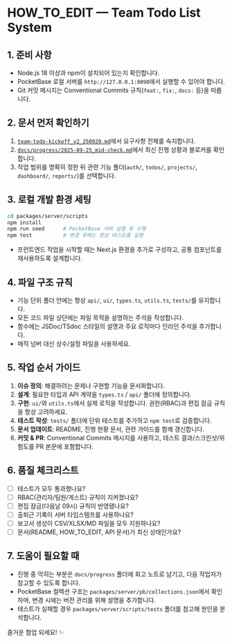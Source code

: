 # HOW_TO_EDIT — Team Todo List System

## 1. 준비 사항
- Node.js 18 이상과 npm이 설치되어 있는지 확인합니다.
- PocketBase 로컬 서버를 `http://127.0.0.1:8090`에서 실행할 수 있어야 합니다.
- Git 커밋 메시지는 Conventional Commits 규칙(`feat:`, `fix:`, `docs:` 등)을 따릅니다.

## 2. 문서 먼저 확인하기
1. [`team-todo-kickoff_v2_250920.md`](team-todo-kickoff_v2_250920.md)에서 요구사항 전체를 숙지합니다.
2. [`docs/progress/2025-09-25_mid-check.md`](docs/progress/2025-09-25_mid-check.md)에서 최신 진행 상황과 블로커를 확인합니다.
3. 작업 범위를 명확히 정한 뒤 관련 기능 폴더(`auth/`, `todos/`, `projects/`, `dashboard/`, `reports/`)를 선택합니다.

## 3. 로컬 개발 환경 세팅
```bash
cd packages/server/scripts
npm install
npm run seed      # PocketBase 서버 실행 후 수행
npm test          # 변경 후에는 항상 테스트를 실행
```
- 프런트엔드 작업을 시작할 때는 Next.js 환경을 추가로 구성하고, 공통 컴포넌트를 재사용하도록 설계합니다.

## 4. 파일 구조 규칙
- 기능 단위 폴더 안에는 항상 `api/`, `ui/`, `types.ts`, `utils.ts`, `tests/`를 유지합니다.
- 모든 코드 파일 상단에는 파일 목적을 설명하는 주석을 작성합니다.
- 함수에는 JSDoc/TSdoc 스타일의 설명과 주요 로직마다 인라인 주석을 추가합니다.
- 매직 넘버 대신 상수/설정 파일을 사용하세요.

## 5. 작업 순서 가이드
1. **이슈 정의**: 해결하려는 문제나 구현할 기능을 문서화합니다.
2. **설계**: 필요한 타입과 API 계약을 `types.ts` / `api/` 폴더에 정의합니다.
3. **구현**: `ui/`와 `utils.ts`에서 실제 로직을 작성합니다. 권한(RBAC)과 편집 잠금 규칙을 항상 고려하세요.
4. **테스트 작성**: `tests/` 폴더에 단위 테스트를 추가하고 `npm test`로 검증합니다.
5. **문서 업데이트**: README, 진행 현황 문서, 관련 가이드를 함께 갱신합니다.
6. **커밋 & PR**: Conventional Commits 메시지를 사용하고, 테스트 결과/스크린샷/위험도를 PR 본문에 포함합니다.

## 6. 품질 체크리스트
- [ ] 테스트가 모두 통과했나요?
- [ ] RBAC(관리자/팀원/게스트) 규칙이 지켜졌나요?
- [ ] 편집 잠금(다음날 09시) 규칙이 반영됐나요?
- [ ] 출퇴근 기록이 서버 타임스탬프를 사용하나요?
- [ ] 보고서 생성이 CSV/XLSX/MD 파일을 모두 지원하나요?
- [ ] 문서(README, HOW_TO_EDIT, API 문서)가 최신 상태인가요?

## 7. 도움이 필요할 때
- 진행 중 막히는 부분은 `docs/progress` 폴더에 회고 노트로 남기고, 다음 작업자가 참고할 수 있도록 합니다.
- PocketBase 컬렉션 구조는 `packages/server/pb/collections.json`에서 확인하며, 변경 시에는 버전 관리를 위해 설명을 추가합니다.
- 테스트가 실패할 경우 `packages/server/scripts/tests` 폴더를 참고해 원인을 분석합니다.

즐거운 협업 되세요! ✨
